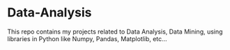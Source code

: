 # Data-Analysis
This repo contains my projects related to Data Analysis, Data Mining, using libraries in Python like Numpy, Pandas, Matplotlib, etc...
